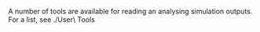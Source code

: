 

A number of tools are available for reading an analysing simulation outputs. For a list, see ./User\ Tools